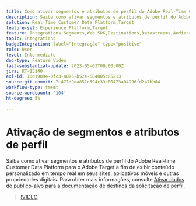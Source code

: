 ```yaml
---
title: Como ativar segmentos e atributos de perfil do Adobe Real-Time CDP para o Adobe Target?
description: Saiba como ativar segmentos e atributos de perfil do Adobe Real-time Customer Data Platform para o Adobe Target a fim de exibir conteúdo personalizado em tempo real em seus sites, aplicativos móveis e outras propriedades digitais.
solution: Real-Time Customer Data Platform,Target
feature-set: Experience Platform,Target
feature: Integrations,Segments,Web SDK,Destinations,Datastreams,Audiences,Experience Targeting
topic: Integrations
badgeIntegration: label="Integração" type="positive"
role: User
level: Intermediate
doc-type: Feature Video
last-substantial-update: 2023-05-03T00:00:00Z
jira: KT-13140
exl-id: 10d19094-0fc3-4075-b52e-684805c85213
source-git-commit: 7c471d9da851c594c33e00473a04996fd247bb84
workflow-type: tm+mt
source-wordcount: '104'
ht-degree: 5%

---
```


# Ativação de segmentos e atributos de perfil

Saiba como ativar segmentos e atributos de perfil do Adobe Real-time Customer Data Platform para o Adobe Target a fim de exibir conteúdo personalizado em tempo real em seus sites, aplicativos móveis e outras propriedades digitais. Para obter mais informações, consulte [Ativar dados do público-alvo para a documentação de destinos da solicitação de perfil](https://experienceleague.adobe.com/docs/experience-platform/destinations/ui/activate/activate-profile-request-destinations.html).


>[!VIDEO](https://video.tv.adobe.com/v/3419036/?learn=on)
